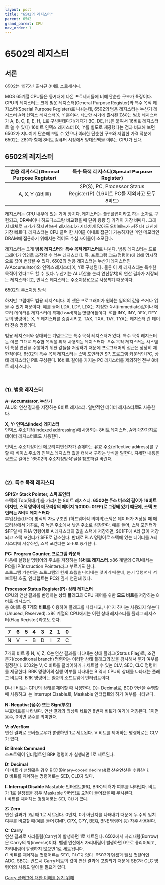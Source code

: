 ```yaml
---
layout: post
title: "6502의 레지스터"
parent: 6502
grand_parent: CPU
nav_order: 1
---
```

# 6502의 레지스터
## 서론
6502는 1975년 출시된 8비트 프로세서다.  

MOS 65계열 CPU들은 동시대에 나온 프로세서들에 비해 단순한 구조가 특징이다. CPU의 레지스터는 크게 범용 레지스터(General Purpose Register)와 특수 목적 레지스터(Special Purpose Register)로 나뉘는데, 6502의 범용 레지스터는 누산기 레지스터 A와 인덱스 레지스터 X, Y 뿐이다. 비슷한 시기에 출시된 Z80는 범용 레지스터가 A, B, C, D, E, H, L로 구성된데다가(게다가 BC, DE, HL은 붙여서 16비트 레지스터로 쓸 수 있다) 16비트 인덱스 레지스터 IX, IY를 별도로 제공했다는 점과 비교해 보면 6502가 지나치게 단순해 보일 수 있으나 이러한 단순한 구조와 저렴한 가격 덕분에 6502는 Z80과 함께 8비트 컴퓨터 시장에서 양대산맥을 이루는 CPU가 됐다.  
  

## 6502의 레지스터
| 범용 레지스터(General Purpose Register) | 특수 목적 레지스터(Special Purpose Register)                              |
|:---------------------------------------:|:-------------------------------------------------------------------------:|
| A, X, Y (8비트)                         | SP(S), PC, Processor Status Register(P) (16비트 PC를 제외하고 모두 8비트) |


레지스터는 CPU 내부에 있는 기억 장치다. 레지스터는 플립플롭이라고 하는 소자로 구현되고, DRAM이나 하드디스크랑 비교했을 때 단위 용량 당 가격이 가장 비싸다. 그래서 대체로 크기가 작지만(또한 레지스터가 지나치게 많아도 오버헤드가 커진다) 대신에 가장 빠르다. 레지스터는 CPU 클럭 한 사이클 이내로 접근이 가능하지만 메인 메모리인 DRAM에 접근하기 위해서는 적어도 수십 사이클이 소모된다.  

​레지스터는 크게 **범용 레지스터**와 **특수 목적 레지스터**로 나뉜다. 범용 레지스터는 프로그래머가 임의로 조작할 수 있는 레지스터다. 즉, 프로그램 코드(명령어)에 의해 명시적으로 값이 변경될 수 있다. 6502의 범용 레지스터는 누산기 레지스터인 A(Accumulator)와 인덱스 레지스터 X, Y로 구성된다. 물론 이 세 레지스터는 특수한 목적이 있다고도 할 수 있다. 누산기는 ALU(산술 논리 연산장치)의 연산 결과가 저장되는 레지스터이고, 인덱스 레지스터는 주소지정용으로 사용되기 때문이다.  

[6502의 주소지정 방식](https://blog.naver.com/qodmsxo471/221449361123)

하지만 그럼에도 범용 레지스터다. 이 셋은 프로그래머가 원하는 임의의 값을 쓰거나 읽을 수 있기 때문이다. 예를 들어 LDA, LDY, LDX는 지정한 즉시(immediate)값이나 메모리 데이터를 레지스터에 적재(Load)하는 명령어들이다. 또한 INX, INY, DEX, DEY 등의 명령어는 X, Y 레지스터를 증감시키고, TAX, TXA, TAY, TYA는 레지스터 간 데이터 전송 명령어다.  

범용 레지스터와 상대되는 개념으로는 특수 목적 레지스터가 있다. 특수 목적 레지스터는 이름 그대로 특수한 목적을 위해 사용되는 레지스터다. 특수 목적 레지스터는 시스템이 특정 연산을 수행하기 위한 값들을 저장하기 때문에 프로그래머의 접근은 상당히 제한적이다. 6502의 특수 목적 레지스터는 스택 포인터인 SP, 프로그램 카운터인 PC, 상태 레지스터인 P로 구성된다. 16비트 길이를 가지는 PC 레지스터를 제외하면 전부 8비트 레지스터다.  

​
### (1). 범용 레지스터
**A: Accumulator, 누산기**  
ALU의 연산 결과를 저장하는 8비트 레지스터. 일반적인 데이터 레지스터로도 사용한다.  
  
**​X, Y: 인덱스(index) 레지스터**  
인덱스 주소지정(indexed addressing)에 사용되는 8비트 레지스터. A와 마찬가지로 데이터 레지스터로도 사용한다.  

인덱스 주소지정이란 메모리 피연산자가 존재하는 유효 주소(effective address)를 구할 때 베이스 주소와 인덱스 레지스터 값을 더해서 구하는 방식을 말한다. 자세한 내용은 링크로 걸어둔 '6502의  주소지정방식'글을 참조하길 바란다.  

​
### (2). 특수 목적 레지스터
**SP(S): Stack Pointer, 스택 포인터**  
스택의 Top(꼭대기)을 가리키는 8비트 레지스터. **6502는 주소 버스의 길이가 16비트이지만, 스택 영역이 메모리상의 페이지 1($0100-$01FF)로 고정돼 있기 때문에, 스택 포인터는 8비트 레지스터다.**  
후입선출(LIFO) 방식의 자료구조인 (하드웨어적 의미의)스택은 데이터가 저장될 때 메모리상에서 거꾸로, 즉 높은 주소에서 낮은 주소로 성장한다. 예를 들어, 스택 포인터가 $FF일 때 PHA 명령어로 A 레지스터의 값을 스택에 저장하면, $01FF에 A의 값이 저장되고 스택 포인터가 $FE로 감소한다. 반대로 PLA 명령어로 스택에 있는 데이터를 A레지스터에 저장하면, 스택 포인터는 $FF로 증가한다.  
  
​**PC: Program Counter, 프로그램 카운터**  
다음에 실행될 명령어의 주소를 저장하는 **16비트 레지스터**. x86 계열의 CPU에서는 PC를 IP(Instruction Pointer)라고 부르기도 한다.  
프로그램 카운터는 프로그램의 현재 흐름을 나타내는 것이기 때문에, 분기 명령어나 서브루틴 호출, 인터럽트는 PC와 깊게 연관돼 있다.  
  
**Processor Status Register(P): 상태 레지스터**  
CPU의 연산 결과를 반영하는 **상태 플래그**와 CPU 제어를 위한 **모드 비트**를 저장하는 8비트 레지스터.  
총 8비트 중 **7개의 비트**를 이용하여 플래그를 나타내고, 나머지 하나는 사용되지 않는다(Unused, Reserved). x86 계열의 CPU에서는 이런 상태 레지스터를 플래그 레지스터(Flag Register)라고도 한다.
  
| 7 | 6 | 5 | 4 | 3 | 2 | 1 | 0 |
|:-:|:-:|:-:|:-:|:-:|:-:|:-:|:-:|
| N | V | - | B | D | I | Z | C |

7개의 비트 중 N, V, Z, C는 연산 결과를 나타내는 상태 플래그(Status Flag)로, 조건 분기(conditional branch) 명령어는 이러한 상태 플래그의 값을 검사해서 분기 여부를 결정한다. 6502는 V, C 비트를 클리어하거나 세트할 수 있는 CLV, SEC, CLC 명령어를 제공한다. BRK 명령어의 실행 여부를 나타내는 B 역시 CPU의 상태를 나타내는 플래그 비트다. BRK 명령어는 일종의 소프트웨어 인터럽트이다.  
  
D나 I 비트는 CPU의 상태를 제어할 때 사용한다. D는 Decimal로, BCD 연산을 수행할 때 사용하고 I는 Interrupt Disable로, Maskable 인터럽트의 허가 여부를 나타낸다.  
  
**N: Negative(음수) 또는 Sign(부호)**  
부호비트를 나타낸다. 연산 결과의 최상위 비트인 8번째 비트가 여기에 저장된다. 1이면 음수, 0이면 양수를 의미한다.  
  
**V: oVerflow**  
연산 결과로 오버플로우가 발생하면 1로 세트된다. V 비트를 제어하는 명령어로는 CLV가 있다.  
  
​**B: Break Command**  
소프트웨어 인터럽트인 BRK 명령어가 실행되면 1로 세트된다.  
  
​**D: Decimal**  
이 비트가 설정됐을 경우 BCD(Binary-coded decimal)로 산술연산을 수행한다.  
D 비트를 제어하는 명령어로는 SED, CLD가 있다.  
  
**I: Interrupt Disable**
Maskable 인터럽트(IRQ, BRK)의 허가 여부를 나타낸다. 비트가 1로 설정됐을 경우 Maskable 인터럽트 요청이 들어왔을 때 무시된다.  
I 비트를 제어하는 명령어로는 SEI, CLI가 있다.  
  
**Z: Zero**  
연산 결과가 0일 때 1로 세트된다. 0인지, 0이 아닌지를 나타내기 때문에 두 수의 일치 여부를 비교할 때(예를 들어 CMP, CPX, CPY, BEQ, BNE 명령어 등) 자주 사용된다.  
  
​**C: Carry**  
연산 결과로 자리올림(Carry)이 발생하면 1로 세트된다. 6502에서 자리내림(Borrow)은 Carry의 역(inverse)이다. 뺄셈 연산에서 자리내림이 발생하면 0으로 클리어되고, 자리내림이 발생하지 않으면 1로 세트됩니다.  
C 비트를 제어하는 명령어로는 SEC, CLC가 있다. 6502의 덧셈과 뺄셈 명령어인 ADC, SBC는 반드시 Carry 비트의 값이 연산 결과에 포함되기 때문에 SEC와 CLC 명령어의 사용도 알아둘 필요가 있다.  
  
[Carry 플래그에 대한 이해를 돕기 위해](https://blog.naver.com/qodmsxo471/221814116746)